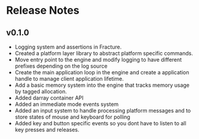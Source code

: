 # Release Notes

## v0.1.0
 * Logging system and assertions in Fracture.
 * Created a platform layer library to abstract platform specific commands.
 * Move entry point to the engine and modify logging to have different prefixes depending on the log source
 * Create the main application loop in the engine and create a application handle to manage client application lifetime.
 * Add a basic memory system into the engine that tracks memory usage by tagged allocation.
 * Added darray container API
 * Added an immediate mode events system
 * Added an input system to handle processing platform messages and to store states of mouse and keyboard for polling
 * Added key and button specific events so you dont have to listen to all key presses and releases.